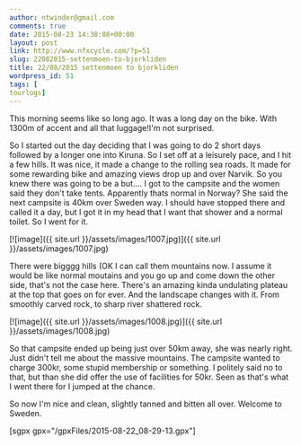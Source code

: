```yaml
---
author: ntwinder@gmail.com
comments: true
date: 2015-08-23 14:38:08+00:00
layout: post
link: http://www.nfxcycle.com/?p=51
slug: 22082015-settenmoen-to-bjorkliden
title: 22/08/2015 settenmoen to bjorkliden
wordpress_id: 51
tags: [
tourlogs]
---
```


This morning seems like so long ago. It was a long day on the bike. With 1300m of accent and all that luggage!I'm not surprised.

So I started out the day deciding that I was going to do 2 short days followed by a longer one into Kiruna. So I set off at a leisurely pace, and I hit a few hills. It was nice, it made a change to the rolling sea roads. It made for some rewarding bike and amazing views drop up and over Narvik.
So you knew there was going to be a but.... I got to the campsite and the women said they don't take tents. Apparently thats normal in Norway? She said the next campsite is 40km over Sweden way. I should have stopped there and called it a day, but I got it in my head that I want that shower and a normal toilet. So I went for it.

[![image]({{ site.url }}/assets/images/1007.jpg)]({{ site.url }}/assets/images/1007.jpg)



There were bigggg hills (OK I can call them mountains now. I assume it would be like normal moutains and you go up and come down the other side, that's not the case here. There's an amazing kinda undulating plateau at the top that goes on for ever. And the landscape changes with it. From smoothly carved rock, to sharp river shattered rock.

[![image]({{ site.url }}/assets/images/1008.jpg)]({{ site.url }}/assets/images/1008.jpg)



So that campsite ended up being just over 50km away, she was nearly right. Just didn't tell me about the massive mountains. The campsite wanted to charge 300kr, some stupid membership or something. I politely said no to that, but than she did offer the use of facilities for 50kr. Seen as that's what I went there for I jumped at the chance.

So now I'm nice and clean, slightly tanned and bitten all over. Welcome to Sweden.

[sgpx gpx="/gpxFiles/2015-08-22_08-29-13.gpx"]
